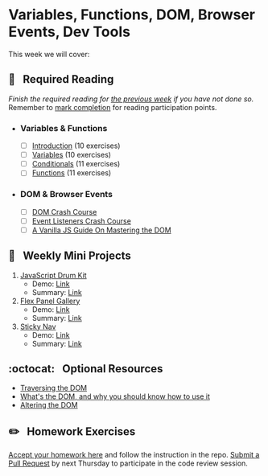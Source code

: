 # Variables, Functions, DOM, Browser Events, Dev Tools

This week we will cover:

## :closed_book: &nbsp; **Required Reading**

*Finish the required reading for [the previous week](../week-one) if you have not done so.* Remember to [mark completion](../week-zero/about.md#learning-guide) for reading participation points.

* ### Variables & Functions

  - [ ] [Introduction](https://www.codecademy.com/courses/introduction-to-javascript/lessons/introduction-to-javascript) (10 exercises)
  - [ ] [Variables](https://www.codecademy.com/courses/introduction-to-javascript/lessons/variables) (10 exercises)
  - [ ] [Conditionals](https://www.codecademy.com/courses/introduction-to-javascript/lessons/control-flow) (11 exercises)
  - [ ] [Functions](https://www.codecademy.com/courses/introduction-to-javascript/lessons/functions) (11 exercises)

* ### DOM & Browser Events

  - [ ] [DOM Crash Course](https://www.youtube.com/watch?v=0ik6X4DJKCc)
  - [ ] [Event Listeners Crash Course](https://www.youtube.com/watch?v=wK2cBMcDTss)
  - [ ] [A Vanilla JS Guide On Mastering the DOM](https://dev.to/bouhm/a-vanilla-js-guide-on-mastering-the-dom-3l9b)

## :dart: &nbsp; **Weekly Mini Projects**

1. [JavaScript Drum Kit](https://www.youtube.com/watch?v=VuN8qwZoego&list=PLu8EoSxDXHP6CGK4YVJhL_VWetA865GOH&index=1)
    * Demo: [Link](https://yhabib.github.io/JavaScript30/01%20-%20JavaScript%20Drum%20Kit/index.html)
    * Summary: [Link](https://github.com/usyyy/javascript/blob/master/JavaScript30/analysis.md#1-javascript-drum-kit)
2. [Flex Panel Gallery](https://www.youtube.com/watch?v=9eif30i26jg&list=PLu8EoSxDXHP6CGK4YVJhL_VWetA865GOH&index=5)
    * Demo: [Link](https://yhabib.github.io/JavaScript30/05%20-%20Flex%20Panel%20Gallery/index.html)
    * Summary: [Link](hhttps://github.com/usyyy/javascript/blob/master/JavaScript30/analysis.md#5-flex-panel-gallery)
3. [Sticky Nav](https://www.youtube.com/watch?v=5FLOBCGH3_U&list=PLu8EoSxDXHP6CGK4YVJhL_VWetA865GOH&index=24)
    * Demo: [Link](https://yhabib.github.io/JavaScript30/24%20-%20Sticky%20Nav/index.html)
    * Summary: [Link](https://github.com/usyyy/javascript/blob/master/JavaScript30/analysis.md#24-sticky-nav)

## :octocat: &nbsp; **Optional Resources**

* [Traversing the DOM](https://zellwk.com/blog/dom-traversals/)
* [What's the DOM, and why you should know how to use it](https://www.freecodecamp.org/news/whats-the-document-object-model-and-why-you-should-know-how-to-use-it-1a2d0bc5429d/)
* [Altering the DOM](https://zellwk.com/blog/js-in-dom/)

## :pencil2: &nbsp; **Homework Exercises**

[Accept your homework here](https://classroom.github.com/a/wkQ3k-zl) and follow the instruction in the repo. [Submit a Pull Request](../week-zero/about.md#homework-pull-request) by next Thursday to participate in the code review session.
